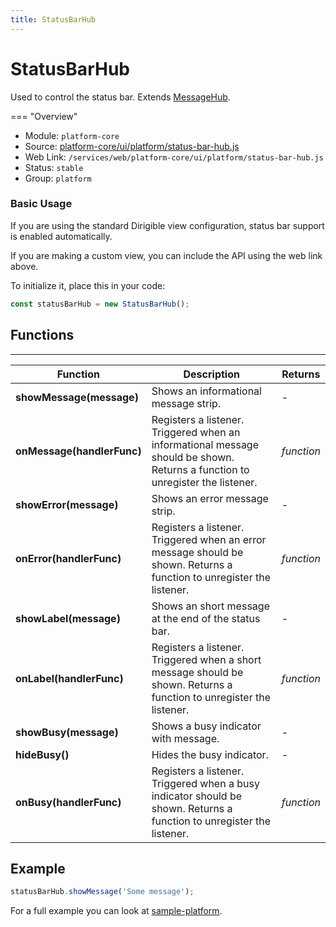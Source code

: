```yaml
---
title: StatusBarHub
---
```


StatusBarHub
===

Used to control the status bar. Extends [MessageHub](../message-hub).

=== "Overview"
- Module: `platform-core`
- Source: [platform-core/ui/platform/status-bar-hub.js](https://github.com/eclipse/dirigible/blob/master/components/ui/platform-core/src/main/resources/META-INF/dirigible/platform-core/ui/platform/status-bar-hub.js)
- Web Link: `/services/web/platform-core/ui/platform/status-bar-hub.js`
- Status: `stable`
- Group: `platform`

### Basic Usage

If you are using the standard Dirigible view configuration, status bar support is enabled automatically.

If you are making a custom view, you can include the API using the web link above.

To initialize it, place this in your code:

```javascript
const statusBarHub = new StatusBarHub();
```

## Functions

---

Function     | Description | Returns
------------ | ----------- | --------
**showMessage(message)**   | Shows an informational message strip. | -
**onMessage(handlerFunc)**   | Registers a listener. Triggered when an informational message should be shown. Returns a function to unregister the listener. | *function*
**showError(message)**   | Shows an error message strip. | -
**onError(handlerFunc)**   | Registers a listener. Triggered when an error message should be shown. Returns a function to unregister the listener. | *function*
**showLabel(message)**   | Shows an short message at the end of the status bar. | -
**onLabel(handlerFunc)**   | Registers a listener. Triggered when a short message should be shown. Returns a function to unregister the listener. | *function*
**showBusy(message)**   | Shows a busy indicator with message. | -
**hideBusy()**   | Hides the busy indicator. | -
**onBusy(handlerFunc)**   | Registers a listener. Triggered when a busy indicator should be shown. Returns a function to unregister the listener. | *function*

## Example

```javascript
statusBarHub.showMessage('Some message');
```

For a full example you can look at [sample-platform](https://github.com/dirigiblelabs/sample-platform).